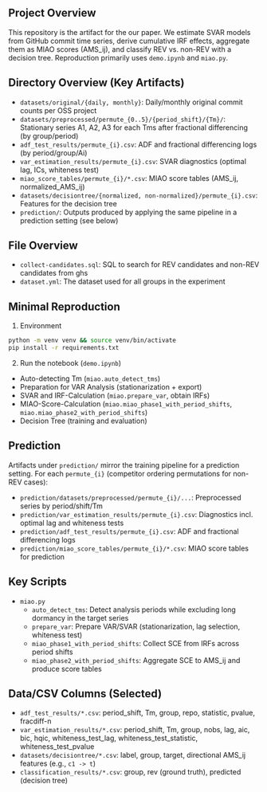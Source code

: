 ## Project Overview

This repository is the artifact for the our paper. We estimate SVAR models from GitHub commit time series, derive cumulative IRF effects, aggregate them as MIAO scores (AMS_ij), and classify REV vs. non-REV with a decision tree. Reproduction primarily uses `demo.ipynb` and `miao.py`.

## Directory Overview (Key Artifacts)
- `datasets/original/{daily, monthly}`: Daily/monthly original commit counts per OSS project
- `datasets/preprocessed/permute_{0..5}/{period_shift}/{Tm}/`: Stationary series A1, A2, A3 for each Tms after fractional differencing (by group/period)
- `adf_test_results/permute_{i}.csv`: ADF and fractional differencing logs (by period/group/Ai)
- `var_estimation_results/permute_{i}.csv`: SVAR diagnostics (optimal lag, ICs, whiteness test)
- `miao_score_tables/permute_{i}/*.csv`: MIAO score tables (AMS_ij, normalized_AMS_ij)
- `datasets/decisiontree/{normalized, non-normalized}/permute_{i}.csv`: Features for the decision tree
- `prediction/`: Outputs produced by applying the same pipeline in a prediction setting (see below)

## File Overview
- `collect-candidates.sql`: SQL to search for REV candidates and non-REV candidates from ghs
- `dataset.yml`: The dataset used for all groups in the experiment

## Minimal Reproduction
1) Environment
```bash
python -m venv venv && source venv/bin/activate
pip install -r requirements.txt
```
2) Run the notebook (`demo.ipynb`)
- Auto-detecting Tm (`miao.auto_detect_tms`)
- Preparation for VAR Analysis (stationarization + export)
- SVAR and IRF-Calculation (`miao.prepare_var`, obtain IRFs)
- MIAO-Score-Calculation (`miao.miao_phase1_with_period_shifts`, `miao.miao_phase2_with_period_shifts`)
- Decision Tree (training and evaluation)

## Prediction
Artifacts under `prediction/` mirror the training pipeline for a prediction setting. For each `permute_{i}` (competitor ordering permutations for non-REV cases):
- `prediction/datasets/preprocessed/permute_{i}/...`: Preprocessed series by period/shift/Tm
- `prediction/var_estimation_results/permute_{i}.csv`: Diagnostics incl. optimal lag and whiteness tests
- `prediction/adf_test_results/permute_{i}.csv`: ADF and fractional differencing logs
- `prediction/miao_score_tables/permute_{i}/*.csv`: MIAO score tables for prediction

## Key Scripts
- `miao.py`
  - `auto_detect_tms`: Detect analysis periods while excluding long dormancy in the target series
  - `prepare_var`: Prepare VAR/SVAR (stationarization, lag selection, whiteness test)
  - `miao_phase1_with_period_shifts`: Collect SCE from IRFs across period shifts
  - `miao_phase2_with_period_shifts`: Aggregate SCE to AMS_ij and produce score tables

## Data/CSV Columns (Selected)
- `adf_test_results/*.csv`: period_shift, Tm, group, repo, statistic, pvalue, fracdiff-n
- `var_estimation_results/*.csv`: period_shift, Tm, group, nobs, lag, aic, bic, hqic, whiteness_test_lag, whiteness_test_statistic, whiteness_test_pvalue
- `datasets/decisiontree/*.csv`: label, group, target, directional AMS_ij features (e.g., `c1 -> t`)
- `classification_results/*.csv`: group, rev (ground truth), predicted (decision tree)